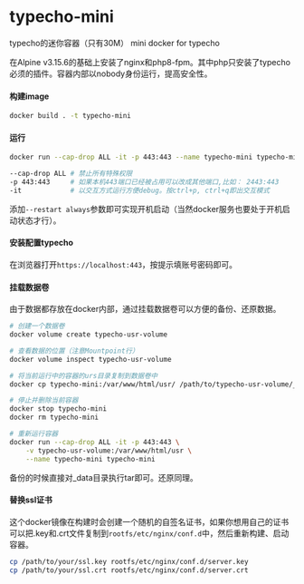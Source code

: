 # typecho-mini
typecho的迷你容器（只有30M） mini docker for typecho  

在Alpine v3.15.6的基础上安装了nginx和php8-fpm。其中php只安装了typecho必须的插件。容器内部以nobody身份运行，提高安全性。  

#### 构建image
```bash
docker build . -t typecho-mini
```

#### 运行
```bash
docker run --cap-drop ALL -it -p 443:443 --name typecho-mini typecho-mini

--cap-drop ALL # 禁止所有特殊权限
-p 443:443     # 如果本机443端口已经被占用可以改成其他端口,比如： 2443:443
-it            # 以交互方式运行方便debug。按ctrl+p, ctrl+q即出交互模式
```
添加`--restart always`参数即可实现开机启动（当然docker服务也要处于开机启动状态才行）。  

#### 安装配置typecho
在浏览器打开`https://localhost:443`，按提示填账号密码即可。  

#### 挂载数据卷
由于数据都存放在docker内部，通过挂载数据卷可以方便的备份、还原数据。
```bash
# 创建一个数据卷
docker volume create typecho-usr-volume

# 查看数据的位置（注意Mountpoint行）
docker volume inspect typecho-usr-volume

# 将当前运行中的容器的urs目录复制到数据卷中
docker cp typecho-mini:/var/www/html/usr/ /path/to/typecho-usr-volume/_data/

# 停止并删除当前容器
docker stop typecho-mini
docker rm typecho-mini

# 重新运行容器
docker run --cap-drop ALL -it -p 443:443 \
    -v typecho-usr-volume:/var/www/html/usr \
    --name typecho-mini typecho-mini
```
备份的时候直接对_data目录执行tar即可。还原同理。  

#### 替换ssl证书
这个docker镜像在构建时会创建一个随机的自签名证书，如果你想用自己的证书可以把.key和.crt文件复制到`rootfs/etc/nginx/conf.d`中，然后重新构建、启动容器。  
```bash
cp /path/to/your/ssl.key rootfs/etc/nginx/conf.d/server.key
cp /path/to/your/ssl.crt rootfs/etc/nginx/conf.d/server.crt
```



